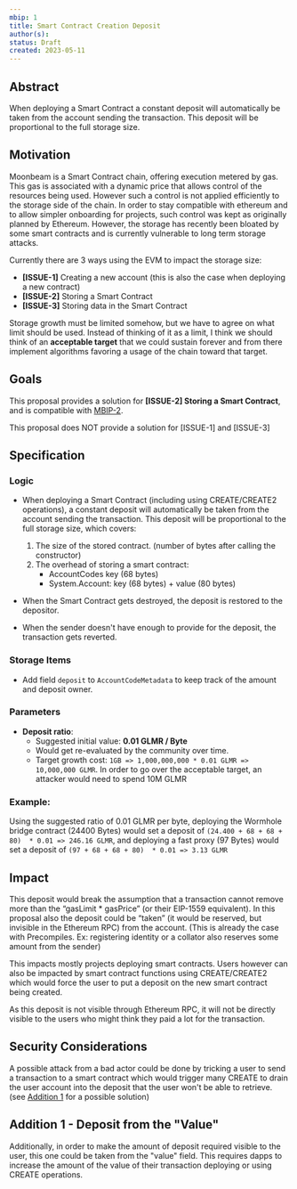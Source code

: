 ```yaml
---
mbip: 1
title: Smart Contract Creation Deposit
author(s):
status: Draft
created: 2023-05-11
---
```


## Abstract

When deploying a Smart Contract a constant deposit will automatically be taken from the account sending the transaction. This deposit will be proportional to the full storage size.

## Motivation

Moonbeam is a Smart Contract chain, offering execution metered by gas.
This gas is associated with a dynamic price that allows control of the resources being used.
However such a control is not applied efficiently to the storage side of the chain. In order to stay compatible with ethereum and to allow simpler onboarding for projects, such control was kept as originally planned by Ethereum.
However, the storage has recently been bloated by some smart contracts and is currently vulnerable to long term storage attacks.

Currently there are 3 ways using the EVM to impact the storage size:
- **[ISSUE-1]** Creating a new account (this is also the case when deploying a new contract)
- **[ISSUE-2]** Storing a Smart Contract
- **[ISSUE-3]** Storing data in the Smart Contract

Storage growth must be limited somehow, but we have to agree on what limit should be used. Instead of thinking of it as a limit, I think we should think of an **acceptable target** that we could sustain forever and from there implement algorithms favoring a usage of the chain toward that target.

## Goals

This proposal provides a solution for **[ISSUE-2] Storing a Smart Contract**, and is compatible with [MBIP-2](MBIP-2.md).

This proposal does NOT provide a solution for [ISSUE-1] and [ISSUE-3]

## Specification

### Logic

- When deploying a Smart Contract (including using CREATE/CREATE2 operations), a constant deposit will automatically be taken from the account sending the transaction. This deposit will be proportional to the full storage size, which covers:
  1. The size of the stored contract. (number of bytes after calling the constructor)
  2. The overhead of storing a smart contract:
      - AccountCodes key (68 bytes)
      - System.Account: key (68 bytes) + value (80 bytes)

- When the Smart Contract gets destroyed, the deposit is restored to the depositor.

- When the sender doesn't have enough to provide for the deposit, the transaction gets reverted.

### Storage Items

- Add field `deposit` to `AccountCodeMetadata` to keep track of the amount and deposit owner.

### Parameters

- **Deposit ratio**:
  - Suggested initial value: **0.01 GLMR / Byte**
  - Would get re-evaluated by the community over time.
  - Target growth cost: `1GB => 1,000,000,000 * 0.01 GLMR => 10,000,000 GLMR`. In order to go over the acceptable target, an attacker would need to spend 10M GLMR

### Example:

Using the suggested ratio of 0.01 GLMR per byte, deploying the Wormhole bridge contract (24400 Bytes) would set a deposit of `(24.400 + 68 + 68 + 80)  * 0.01 => 246.16 GLMR`, and deploying a fast proxy (97 Bytes) would set a deposit of `(97 + 68 + 68 + 80)  * 0.01 => 3.13 GLMR`

## Impact

This deposit would break the assumption that a transaction cannot remove more than the “gasLimit * gasPrice” (or their EIP-1559 equivalent). In this proposal also the deposit could be “taken” (it would be reserved, but invisible in the Ethereum RPC) from the account.
(This is already the case with Precompiles. Ex: registering identity or a collator also reserves some amount from the sender)

This impacts mostly projects deploying smart contracts. Users however can also be impacted by smart contract functions using CREATE/CREATE2 which would force the user to put a deposit on the new smart contract being created.

As this deposit is not visible through Ethereum RPC, it will not be directly visible to the users who might think they paid a lot for the transaction.

## Security Considerations

A possible attack from a bad actor could be done by tricking a user to send a transaction to a smart contract which would trigger many CREATE to drain the user account into the deposit that the user won't be able to retrieve. (see [Addition 1](#addition-1-deposit-from-the-value) for a possible solution)


## Addition 1 - Deposit from the "Value"

Additionally, in order to make the amount of deposit required visible to the user, this one could be taken from the "value" field. This requires dapps to increase the amount of the value of their transaction deploying or using CREATE operations.

